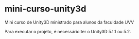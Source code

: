 # mini-curso-unity3d
Mini curso de Unity3D ministrado para alunos da faculdade UVV

Para executar o projeto, é necessário ter o Unity3D 5.1.1 ou 5.2.
